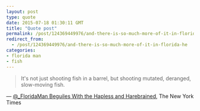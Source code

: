 ```yaml
---
layout: post
type: quote
date: 2015-07-18 01:30:11 GMT
title: "Quote post"
permalink: /post/124369449976/and-there-is-so-much-more-of-it-in-florida-he
redirect_from: 
  - /post/124369449976/and-there-is-so-much-more-of-it-in-florida-he
categories:
- florida man
- fish
---
```

<blockquote>It's not just shooting fish in a barrel, but shooting mutated, deranged, slow-moving fish.</blockquote>
<p>— <a href="http://www.nytimes.com/2015/05/11/us/both-hapless-and-harebrained-florida-man-enlivens-internet.html">@_FloridaMan Beguiles With the Hapless and Harebrained</a>, The New York Times</p>